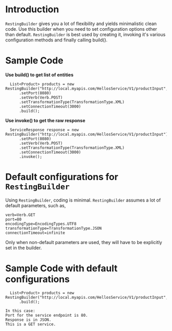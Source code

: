 # Introduction #

`RestingBuilder` gives you a lot of flexibility and yields minimalistic clean code. Use this builder when you need to set configuration options other than default. `RestingBuilder` is best used by creating it, invoking it's various configuration methods and finally calling build().


# Sample Code #

**Use build() to get list of entities**
```
  List<Product> products = new RestingBuilder("http://local.myapis.com/HellosService/V1/productInput",Product.class)
      .setPort(8080)
      .setVerb(Verb.POST)
      .setTransformationType(TransformationType.XML)
      .setConnectionTimeout(3000)
      .build();
```

**Use invoke() to get the raw response**
```
  ServiceResponse response = new RestingBuilder("http://local.myapis.com/HellosService/V1/productInput")
      .setPort(8080)
      .setVerb(Verb.POST)
      .setTransformationType(TransformationType.XML)
      .setConnectionTimeout(3000)
      .invoke();
```
# Default configurations for `RestingBuilder` #
Using `RestingBuilder`, coding is minimal. `RestingBuilder` assumes a lot of default parameters, such as,
```
verb=Verb.GET
port=80
encodingType=EncodingTypes.UTF8
transformationType=TransformationType.JSON
connectionTimeout=infinite
```
Only when non-default parameters are used, they will have to be explicitly set in the builder.
# Sample Code with default configurations #

```
  List<Product> products = new RestingBuilder("http://local.myapis.com/HellosService/V1/productInput",Product.class)
      .build();

In this case: 
Port for the service endpoint is 80.
Response is in JSON.
This is a GET service.
```
